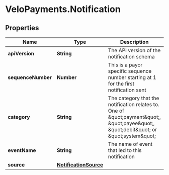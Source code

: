 # VeloPayments.Notification

## Properties

Name | Type | Description | Notes
------------ | ------------- | ------------- | -------------
**apiVersion** | **String** | The API version of the notification schema | 
**sequenceNumber** | **Number** | This is a payor specific sequence number starting at 1 for the first notification sent | 
**category** | **String** | The category that the notification relates to. One of \&quot;payment\&quot;, \&quot;payee\&quot;, \&quot;debit\&quot; or \&quot;system\&quot; | 
**eventName** | **String** | The name of event that led to this notification | 
**source** | [**NotificationSource**](NotificationSource.md) |  | [optional] 


